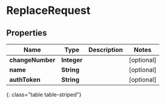 # ReplaceRequest


## Properties

| Name | Type | Description | Notes |
| ------------ | ------------- | ------------- | ------------- |
| **changeNumber** | **Integer** |  |  [optional] |
| **name** | **String** |  |  [optional] |
| **authToken** | **String** |  |  [optional] |
{: class="table table-striped"}



